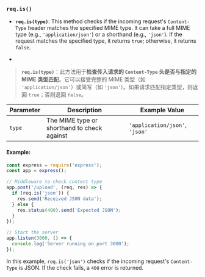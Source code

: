 ### `req.is()`

- **`req.is(type)`**: This method checks if the incoming request's `Content-Type` header matches the specified MIME type. It can take a full MIME type (e.g., `'application/json'`) or a shorthand (e.g., `'json'`). If the request matches the specified type, it returns `true`; otherwise, it returns `false`.

- <audio src="..\..\mp3\__`req.is(type).mp3"></audio>

> **`req.is(type)`**：此方法用于**检查传入请求的 `Content-Type` 头是否与指定的 MIME 类型匹配**。它可以接受完整的 MIME 类型（如 `'application/json'`）或简写（如 `'json'`）。如果请求匹配指定类型，则返回 `true`；否则返回 `false`。
>
> <audio src="..\..\mp3\req.is(type)：此方.mp3"></audio>

| Parameter | Description                                 | Example Value                  |
| --------- | ------------------------------------------- | ------------------------------ |
| `type`    | The MIME type or shorthand to check against | `'application/json'`, `'json'` |

#### Example:

<audio src="..\..\mp3\`req.is(type)` .mp3"></audio>

```js
const express = require('express');
const app = express();

// Middleware to check content type
app.post('/upload', (req, res) => {
  if (req.is('json')) {
    res.send('Received JSON data');
  } else {
    res.status(400).send('Expected JSON');
  }
});

// Start the server
app.listen(3000, () => {
  console.log('Server running on port 3000');
});
```

In this example, `req.is('json')` checks if the incoming request's `Content-Type` is JSON. If the check fails, a `400` error is returned.